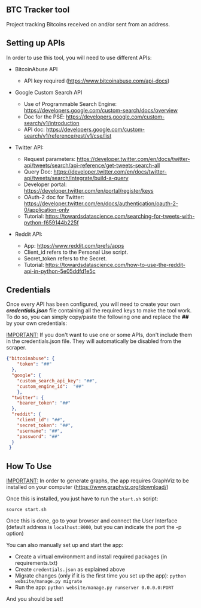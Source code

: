 ## BTC Tracker tool

Project tracking Bitcoins received on and/or sent from an address.

Setting up APIs
----------
In order to use this tool, you will need to use different APIs:  
    
- BitcoinAbuse API
  - API key required (https://www.bitcoinabuse.com/api-docs)
  

- Google Custom Search API
  - Use of Programmable Search Engine: https://developers.google.com/custom-search/docs/overview
  - Doc for the PSE: https://developers.google.com/custom-search/v1/introduction
  - API doc: https://developers.google.com/custom-search/v1/reference/rest/v1/cse/list


- Twitter API:
  - Request parameters: https://developer.twitter.com/en/docs/twitter-api/tweets/search/api-reference/get-tweets-search-all
  - Query Doc: https://developer.twitter.com/en/docs/twitter-api/tweets/search/integrate/build-a-query
  - Developer portal: https://developer.twitter.com/en/portal/register/keys
  - OAuth-2 doc for Twitter: https://developer.twitter.com/en/docs/authentication/oauth-2-0/application-only
  - Tutorial: https://towardsdatascience.com/searching-for-tweets-with-python-f659144b225f

- Reddit API:
  - App: https://www.reddit.com/prefs/apps
  - Client_id refers to the Personal Use script.
  - Secret_token refers to the Secret.
  - Tutorial: https://towardsdatascience.com/how-to-use-the-reddit-api-in-python-5e05ddfd1e5c


Credentials
----------
Once every API has been configured, you will need to create your own _**credentials.json**_ file containing all the required keys to make the tool work.
To do so, you can simply copy/paste the following one and replace the **_##_** by your own credentials:

<ins>IMPORTANT:</ins> If you don't want to use one or some APIs, don't include them in the credentials.json file. They will automatically be disabled from the scraper.
```json
{"bitcoinabuse": {
    "token": "##"
  },
  "google": {
    "custom_search_api_key": "##",
    "custom_engine_id":  "##"
    },
  "twitter": {
    "bearer_token": "##"
  },
  "reddit": {
    "client_id": "##",
    "secret_token": "##",
    "username": "##",
    "password": "##"
  }
 }
```

How To Use
----------
<ins>IMPORTANT:</ins> In order to generate graphs, the app requires GraphViz to be installed on your computer (https://www.graphviz.org/download/)

Once this is installed, you just have to run the ```start.sh``` script:
```console
source start.sh 
```
Once this is done, go to your browser and connect the User Interface (default address is ```localhost:8000```, but you can indicate the port the -p option)

You can also manually set up and start the app:
- Create a virtual environment and install required packages (in requirements.txt)
- Create ```credentials.json``` as explained above
- Migrate changes (only if it is the first time you set up the app): ```python website/manage.py migrate```
- Run the app: ```python website/manage.py runserver 0.0.0.0:PORT```

And you should be set!